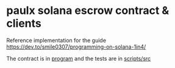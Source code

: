 # paulx solana escrow contract & clients

Reference implementation for the guide https://dev.to/smile0307/programming-on-solana-1in4/

The contract is in [program](program) and the tests are in [scripts/src](scripts/src)
